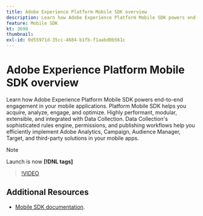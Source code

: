 ```yaml
---
title: Adobe Experience Platform Mobile SDK overview
description: Learn how Adobe Experience Platform Mobile SDK powers end-to-end engagement in your mobile applications. Platform Mobile SDK helps you acquire, analyze, engage, and optimize. Highly performant, modular, extensible, and integrated with Data Collection. Data Collection's sophisticated rules engine, permissions, and publishing workflows help you efficiently implement Adobe Analytics, Campaign, Audience Manager, Target, and third-party solutions in your mobile apps.
feature: Mobile SDK
kt: 3698
thumbnail:
exl-id: 0d55971d-35cc-4684-b1fb-f1aabd0b561c
---
```

# Adobe Experience Platform Mobile SDK overview

Learn how Adobe Experience Platform Mobile SDK powers end-to-end engagement in your mobile applications. Platform Mobile SDK helps you acquire, analyze, engage, and optimize. Highly performant, modular, extensible, and integrated with Data Collection. Data Collection's sophisticated rules engine, permissions, and publishing workflows help you efficiently implement Adobe Analytics, Campaign, Audience Manager, Target, and third-party solutions in your mobile apps.

>[!NOTE]
>
> Launch is now **[!DNL tags]**

>[!VIDEO](https://video.tv.adobe.com/v/28948?quality=12&learn=on)

## Additional Resources

* [Mobile SDK documentation](https://aep-sdks.gitbook.io/docs/).
